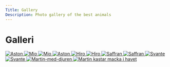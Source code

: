 ```yaml
---
Title: Gallery
Description: Photo gallery of the best animals
---
```


Galleri
==========================

<div class="gallery">
<picture>
    <a href="%base_url%/image/grid/_DSC0634.jpg">
    <img src="%base_url%/image/grid/_DSC0634.jpg?crop-to-fit&area=20,0,15,0" alt="Aston">
    </a>
</picture>

<picture>
    <a href="%base_url%/image/grid/_DSC1844.jpg">
    <img src="%base_url%/image/grid/_DSC1844.jpg?crop-to-fit&area=0,20,0,10" alt="Mio">
    </a>
</picture>

<picture>
    <a href="%base_url%/image/grid/_DSC6440_.jpg">
    <img src="%base_url%/image/grid/_DSC6440_.jpg?crop-to-fit&area=20,0,15,0" alt="Mio">
    </a>
</picture>

<picture>
    <a href="%base_url%/image/grid/_DSC6940_i.jpg">
    <img src="%base_url%/image/grid/_DSC6940_i.jpg?crop-to-fit&area=20,0,0,0" alt="Aston">
    </a>
</picture>

<picture>
    <a href="%base_url%/image/grid/DSC_3659.jpg">
    <img src="%base_url%/image/grid/DSC_3659.jpg?crop-to-fit&area=20,0,15,0" alt="Hiro">
    </a>
</picture>

<picture>
    <a href="%base_url%/image/grid/DSC_3722.jpg">
    <img src="%base_url%/image/grid/DSC_3722.jpg?crop-to-fit&area=20,0,15,0" alt="Hiro">
    </a>
</picture>

<picture>
    <a href="%base_url%/image/grid/DSC_3970_.jpg">
    <img src="%base_url%/image/grid/DSC_3970_.jpg?crop-to-fit&area=20,0,15,0" alt="Saffran">
    </a>
</picture>

<picture>
    <a href="%base_url%/image/grid/DSC_4239.jpg">
    <img src="%base_url%/image/grid/DSC_4239.jpg?crop-to-fit&area=20,0,15,0" alt="Saffran">
    </a>
</picture>

<picture>
    <a href="%base_url%/image/grid/DSC_4656.jpg">
    <img src="%base_url%/image/grid/DSC_4656.jpg?crop-to-fit&area=10,0,20,0" alt="Svante">
    </a>
</picture>

<picture>
    <a href="%base_url%/image/grid/DSC_4669.jpg">
    <img src="%base_url%/image/grid/DSC_4669.jpg?crop-to-fit&area=10,0,20,0" alt="Svante">
    </a>
</picture>

<picture>
    <a href="%base_url%/image/grid/Foto1.jpg">
    <img src="%base_url%/image/grid/Foto1.jpg?crop-to-fit&area=10,0,15,0" alt="Martin-med-djuren">
    </a>
</picture>

<picture>
    <a href="%base_url%/image/grid/DSC_4078.jpg">
    <img src="%base_url%/image/grid/DSC_4078.jpg?crop-to-fit&area=0,20,0,15" alt="Martin kastar macka i havet">
    </a>
</picture>
</div>
